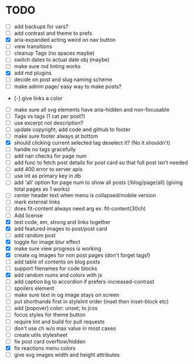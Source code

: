 # TODO

- [ ] add backups for vars?
- [ ] add contrast and theme to prefs
- [x] aria-expanded acting weird on nav button
- [ ] view transitions
- [ ] cleanup Tags (no spaces maybe)
- [ ] switch dates to actual date obj (maybe)
- [ ] make sure md linting works
- [x] add md plugins
- [ ] decide on post and slug naming scheme
- [ ] make admin page/ easy way to make posts?
- [-] give links a color
- [ ] make sure all svg elements have aria-hidden and non-focusable
- [ ] Tags vs tags (1 cat per post?)
- [ ] use excerpt not description?
- [ ] update copyright, add code and github to footer
- [ ] make sure footer always at bottom
- [x] should clicking current selected tag deselect it? (No it shouldn't)
- [ ] handle no tags gracefully
- [ ] add nan checks for page num
- [ ] add func to fetch post details for post card so that full post isn't needed
- [ ] add 400 error to server apis
- [ ] use int as primary key in db
- [ ] add 'all' option for page num to show all posts (/blog/page/all) (giving total pages as 1 works)
- [ ] center header text when menu is collapsed/mobile version
- [ ] mark external links
- [ ] does fit-content always need arg ex: fit-content(30ch)
- [ ] Add license
- [x] test code, em, strong and links together
- [x] add featured images to post/post card
- [ ] add random post
- [x] toggle for image blur effect
- [x] make sure view progress is working
- [x] create og images for non post pages (don't forget tags!)
- [ ] add table of contents on blog posts
- [ ] support filenames for code blocks
- [x] add random nums and colors with js
- [ ] add caption bg to accordion if prefers-increased-contrast
- [ ] spoilers element
- [ ] make sure text in og image stays on screen
- [ ] put shorthands first in stylelint order (inset then inset-block etc)
- [ ] add [popover] color: unset; to jcss
- [ ] focus styles for theme button
- [ ] require lint and build for pull requests
- [ ] don't use ch w/o max value in most cases
- [ ] create utils stylesheet
- [ ] fix post card overflow/hidden
- [x] fix reactions menu colors
- [ ] give svg images width and height attributes
